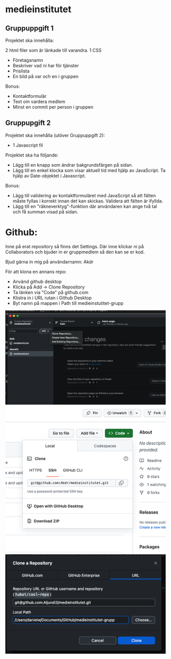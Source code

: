 # medieinstitutet

## Gruppuppgift 1

Projektet ska innehålla:

2 html filer som är länkade till varandra.
1 CSS 

- Företagsnamn
- Beskriver vad ni har för tjänster
- Prislista
- En bild på var och en i gruppen

Bonus:
- Kontaktformulär
- Text om vardera medlem
- Minst en commit per person i gruppen

## Gruppupgift 2

Projektet ska innehålla (utöver Gruppuppgift 2):

- 1 Javascript fil

Projektet ska ha följande:

- Lägg till en knapp som ändrar bakgrundsfärgen på sidan. 
- Lägg till en enkel klocka som visar aktuell tid med hjälp av JavaScript. Ta hjälp av Date-objektet i Javascript.

Bonus: 
- Lägg till validering av kontaktformuläret med JavaScript så att fälten måste fyllas i korrekt innan det kan skickas. Validera att fälten är ifyllda.
- Lägg till en "räkneverktyg"-funktion där användaren kan ange två tal och få summan visad på sidan.

# Github:

Inne på erat repository så finns det Settings. Där inne klickar ni på Collaborators och bjuder in er gruppmedlem så den kan se er kod.

Bjud gärna in mig på användarnamn: Akdr

För att klona en annans repo:
- Använd github desktop
- Klicka på Add -> Clone Repository
- Ta länken  via "Code" på github.com
- Klistra in i URL rutan i Github Desktop
- Byt namn på mappen i Path till medieinstutitet-grupp

![Steg 1](steg1.png)
![Steg 2](steg2-2.png)
![Steg 3](steg3.png)